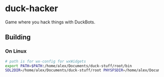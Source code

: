 # duck-hacker
Game where you hack things with DuckBots.

## Building
### On Linux
```bash
# path is for wx-config for wxWidgets
export PATH=$PATH:/home/alex/Documents/duck-stuff/root/bin
SDL2DIR=/home/alex/Documents/duck-stuff/root PHYSFSDIR=/home/alex/Documents/duck-stuff/root LIBPNGDIR=/home/alex/Documents/duck-stuff/root cmake ..
```